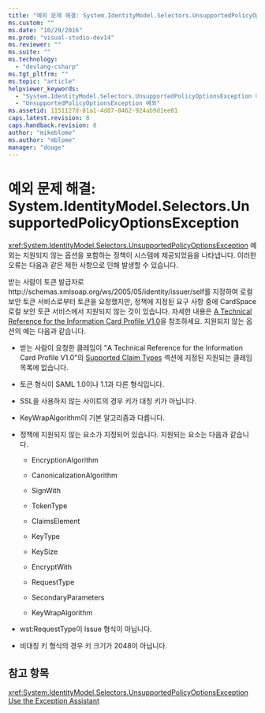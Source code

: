 ```yaml
---
title: "예외 문제 해결: System.IdentityModel.Selectors.UnsupportedPolicyOptionsException | Microsoft Docs"
ms.custom: ""
ms.date: "10/29/2016"
ms.prod: "visual-studio-dev14"
ms.reviewer: ""
ms.suite: ""
ms.technology: 
  - "devlang-csharp"
ms.tgt_pltfrm: ""
ms.topic: "article"
helpviewer_keywords: 
  - "System.IdentityModel.Selectors.UnsupportedPolicyOptionsException 예외"
  - "UnsupportedPolicyOptionsException 예외"
ms.assetid: 1151127d-81a1-4d87-8462-924ab9d1ee01
caps.latest.revision: 8
caps.handback.revision: 8
author: "mikeblome"
ms.author: "mblome"
manager: "douge"
---
```

# 예외 문제 해결: System.IdentityModel.Selectors.UnsupportedPolicyOptionsException
<xref:System.IdentityModel.Selectors.UnsupportedPolicyOptionsException> 예외는 지원되지 않는 옵션을 포함하는 정책이 시스템에 제공되었음을 나타냅니다. 이러한 오류는 다음과 같은 제한 사항으로 인해 발생할 수 있습니다.  
  
 받는 사람이 토큰 발급자로 http:\/\/schemas.xmlsoap.org\/ws\/2005\/05\/identity\/issuer\/self를 지정하여 로컬 보안 토큰 서비스로부터 토큰을 요청했지만, 정책에 지정된 요구 사항 중에 CardSpace 로컬 보안 토큰 서비스에서 지원되지 않는 것이 있습니다. 자세한 내용은 [A Technical Reference for the Information Card Profile V1.0](http://go.microsoft.com/fwlink/?LinkId=102401)을 참조하세요. 지원되지 않는 옵션의 예는 다음과 같습니다.  
  
-   받는 사람이 요청한 클레임이 "A Technical Reference for the Information Card Profile V1.0"의 [Supported Claim Types](http://go.microsoft.com/fwlink/?LinkId=102402) 섹션에 지정된 지원되는 클레임 목록에 없습니다.  
  
-   토큰 형식이 SAML 1.0이나 1.1과 다른 형식입니다.  
  
-   SSL을 사용하지 않는 사이트의 경우 키가 대칭 키가 아닙니다.  
  
-   KeyWrapAlgorithm이 기본 알고리즘과 다릅니다.  
  
-   정책에 지원되지 않는 요소가 지정되어 있습니다. 지원되는 요소는 다음과 같습니다.  
  
    -   EncryptionAlgorithm  
  
    -   CanonicalizationAlgorithm  
  
    -   SignWith  
  
    -   TokenType  
  
    -   ClaimsElement  
  
    -   KeyType  
  
    -   KeySize  
  
    -   EncryptWith  
  
    -   RequestType  
  
    -   SecondaryParameters  
  
    -   KeyWrapAlgorithm  
  
-   wst:RequestType이 Issue 형식이 아닙니다.  
  
-   비대칭 키 형식의 경우 키 크기가 2048이 아닙니다.  
  
## 참고 항목  
 <xref:System.IdentityModel.Selectors.UnsupportedPolicyOptionsException>   
 [Use the Exception Assistant](../Topic/How%20to:%20Use%20the%20Exception%20Assistant.md)
